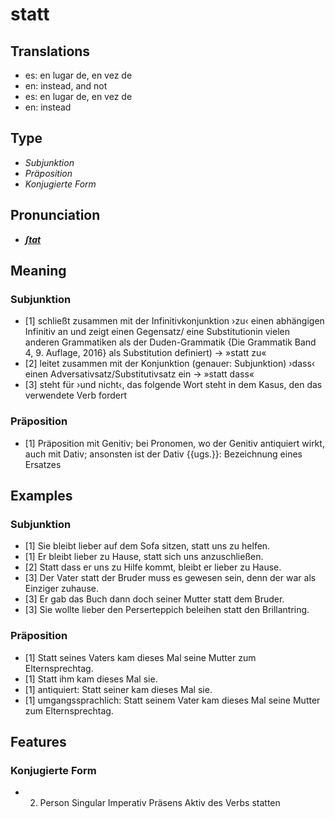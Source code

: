 # statt
## Translations
- es: en lugar de, en vez de
- en: instead, and not
- es: en lugar de, en vez de
- en: instead
## Type
- _Subjunktion_
- _Präposition_
- _Konjugierte Form_
## Pronunciation
- **_[ʃtat](https://commons.wikimedia.org/wiki/File:De-statt.ogg)_**
## Meaning
### Subjunktion
- [1] schließt zusammen mit der Infinitivkonjunktion ›zu‹ einen abhängigen Infinitiv an und zeigt einen Gegensatz/ eine Substitution<ref>in vielen anderen Grammatiken als der Duden-Grammatik {Die Grammatik Band 4, 9. Auflage, 2016} als Substitution definiert)</ref> -> »statt zu«
- [2] leitet zusammen mit der Konjunktion (genauer: Subjunktion) ›dass‹ einen Adversativsatz/Substitutivsatz ein -> »statt dass«
- [3] steht für ›und nicht‹, das folgende Wort steht in dem Kasus, den das verwendete Verb fordert
### Präposition
- [1] Präposition mit Genitiv; bei Pronomen, wo der Genitiv antiquiert wirkt, auch mit Dativ; ansonsten ist der Dativ {{ugs.}}: Bezeichnung eines Ersatzes
## Examples
### Subjunktion
- [1] Sie bleibt lieber auf dem Sofa sitzen, statt uns zu helfen.
- [1] Er bleibt lieber zu Hause, statt sich uns anzuschließen.
- [2] Statt dass er uns zu Hilfe kommt, bleibt er lieber zu Hause.
- [3] Der Vater statt der Bruder muss es gewesen sein, denn der war als Einziger zuhause.
- [3] Er gab das Buch dann doch seiner Mutter statt dem Bruder.
- [3] Sie wollte lieber den Perserteppich beleihen statt den Brillantring.
### Präposition
- [1] Statt seines Vaters kam dieses Mal seine Mutter zum Elternsprechtag.
- [1] Statt ihm kam dieses Mal sie.
- [1] antiquiert: Statt seiner kam dieses Mal sie.
- [1] umgangssprachlich: Statt seinem Vater kam dieses Mal seine Mutter zum Elternsprechtag.
## Features
### Konjugierte Form
- 2. Person Singular Imperativ Präsens Aktiv des Verbs statten

